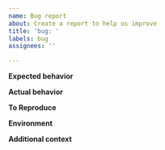```yaml
---
name: Bug report
about: Create a report to help us improve
title: 'bug: '
labels: bug
assignees: ''

---
```


<!-- A clear and concise description of what the bug is. -->

**Expected behavior**
<!-- A clear and concise description of what you expected to happen.-->

**Actual behavior**
<!-- A clear and concise description of what did happen.-->

**To Reproduce**
<!--
The steps needed reproduce the described behavior.
This should include minimal working code examples.
Online code example like codesandbox.io are preferred.
-->

**Environment**
<!--
Share information about the system the bug occured on.
This should at least contain:
* Version of the software
* The peer dependencies and frameworks the software is used with
If applicable this should also contain:
* Device and operating system
* Plugins and configurations

Be careful to not share any sensitive informations like passwords or tokens, but share as much information as possible. Especially if you are not sure, what causes the bug.
-->

**Additional context**
<!-- Screenshots and any additional information -->

